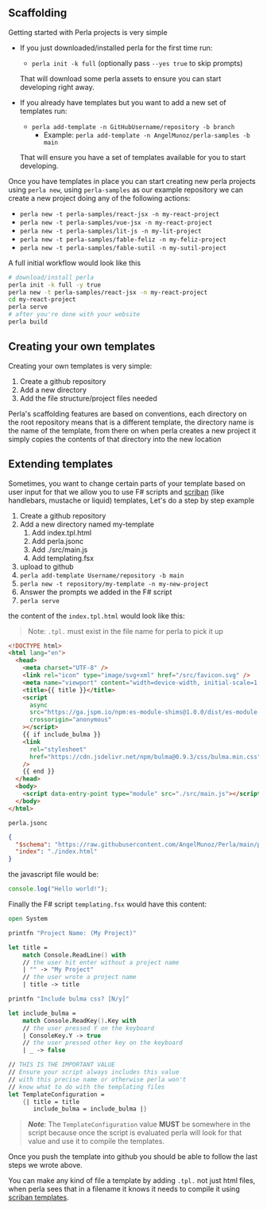 [scriban]: https://github.com/scriban/scriban
[scriban templates]: https://github.com/scriban/scriban/blob/master/doc/language.md

## Scaffolding

Getting started with Perla projects is very simple

- If you just downloaded/installed perla for the first time run:

  - `perla init -k full` (optionally pass `--yes true` to skip prompts)

  That will download some perla assets to ensure you can start developing right away.

- If you already have templates but you want to add a new set of templates run:

  - `perla add-template -n GitHubUsername/repository -b branch`
    - Example: `perla add-template -n AngelMunoz/perla-samples -b main`

  That will ensure you have a set of templates available for you to start developing.

Once you have templates in place you can start creating new perla projects using `perla new`, using `perla-samples` as our example repository we can create a new project doing any of the following actions:

- `perla new -t perla-samples/react-jsx -n my-react-project`
- `perla new -t perla-samples/vue-jsx -n my-react-project`
- `perla new -t perla-samples/lit-js -n my-lit-project`
- `perla new -t perla-samples/fable-feliz -n my-feliz-project`
- `perla new -t perla-samples/fable-sutil -n my-sutil-project`

A full initial workflow would look like this

```sh
# download/install perla
perla init -k full -y true
perla new -t perla-samples/react-jsx -n my-react-project
cd my-react-project
perla serve
# after you're done with your website
perla build
```

## Creating your own templates

Creating your own templates is very simple:

1. Create a github repository
2. Add a new directory
3. Add the file structure/project files needed

Perla's scaffolding features are based on conventions, each directory on the root repository means that is a different template, the directory name is the name of the template, from there on when perla creates a new project it simply copies the contents of that directory into the new location

## Extending templates

Sometimes, you want to change certain parts of your template based on user input for that we allow you to use F# scripts and [scriban] (like handlebars, mustache or liquid) templates, Let's do a step by step example

1. Create a github repository
2. Add a new directory named my-template
   1. Add index.tpl.html
   2. Add perla.jsonc
   3. Add ./src/main.js
   4. Add templating.fsx
3. upload to github
4. `perla add-template Username/repository -b main`
5. `perla new -t repository/my-template -n my-new-project`
6. Answer the prompts we added in the F# script
7. `perla serve`

the content of the `index.tpl.html` would look like this:

> Note: `.tpl.` must exist in the file name for perla to pick it up

```html
<!DOCTYPE html>
<html lang="en">
  <head>
    <meta charset="UTF-8" />
    <link rel="icon" type="image/svg+xml" href="/src/favicon.svg" />
    <meta name="viewport" content="width=device-width, initial-scale=1.0" />
    <title>{{ title }}</title>
    <script
      async
      src="https://ga.jspm.io/npm:es-module-shims@1.0.0/dist/es-module-shims.js"
      crossorigin="anonymous"
    ></script>
    {{ if include_bulma }}
    <link
      rel="stylesheet"
      href="https://cdn.jsdelivr.net/npm/bulma@0.9.3/css/bulma.min.css"
    />
    {{ end }}
  </head>
  <body>
    <script data-entry-point type="module" src="./src/main.js"></script>
  </body>
</html>
```

`perla.jsonc`

```json
{
  "$schema": "https://raw.githubusercontent.com/AngelMunoz/Perla/main/perla.schema.json",
  "index": "./index.html"
}
```

the javascript file would be:

```javascript
console.log("Hello world!");
```

Finally the F# script `templating.fsx` would have this content:

```fsharp
open System

printfn "Project Name: (My Project)"

let title =
    match Console.ReadLine() with
    // the user hit enter without a project name
    | "" -> "My Project"
    // the user wrote a project name
    | title -> title

printfn "Include bulma css? [N/y]"

let include_bulma =
    match Console.ReadKey().Key with
    // the user pressed Y on the keyboard
    | ConsoleKey.Y -> true
    // the user pressed other key on the keyboard
    | _ -> false

// THIS IS THE IMPORTANT VALUE
// Ensure your script always includes this value
// with this precise name or otherwise perla won't
// know what to do with the templating files
let TemplateConfiguration =
    {| title = title
       include_bulma = include_bulma |}
```

> **_Note_**: The `TemplateConfiguration` value **MUST** be somewhere in the script because once the script is evaluated perla will look for that value and use it to compile the templates.

Once you push the template into github you should be able to follow the last steps we wrote above.

You can make any kind of file a template by adding `.tpl.` not just html files, when perla sees that in a filename it knows it needs to compile it using [scriban templates].

